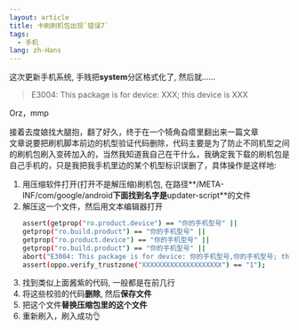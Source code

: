 ```yaml
---
layout: article
title: 卡刷刷机包出现`错误7`
tags:
  - 手机
lang: zh-Hans
---
```



<!--more-->

这次更新手机系统, 手贱把**system**分区格式化了, 然后就......  
> E3004: This package is for device: XXX; this device is XXX

Orz，mmp

接着去度娘找大腿抱，翻了好久，终于在一个犄角旮瘩里翻出来一篇文章  
文章说要把刷机脚本前边的机型验证代码删除，代码主要是为了防止不同机型之间的刷机包刷入变砖加入的，当然我知道我自己在干什么，我确定我下载的刷机包是自己手机的，只是我把我手机里边的某个机型标识误删了，具体操作是这样地:

1. 用压缩软件打开(打开不是解压缩)刷机包, 在路径**/META-INF/com/google/android**下面找到名字是**updater-script**的文件  
2. 解压这一个文件，然后用文本编辑器打开  
    ```bash
    assert(getprop("ro.product.device") == "你的手机型号" || 
    getprop("ro.build.product") == "你的手机型号" || 
    getprop("ro.product.device") == "你的手机型号" || 
    getprop("ro.build.product") == "你的手机型号" || 
    abort("E3004: This package is for device: 你的手机型号,你的手机型号; this device is " + getprop("ro.product.device") + "."););
    assert(oppo.verify_trustzone("XXXXXXXXXXXXXXXXXXXX") == "1");
    ```  
3. 找到类似上面酱紫的代码, 一般都是在前几行
4. 将这些校验的代码**删除**, 然后**保存文件**
5. 把这个文件**替换压缩包里的这个文件**
6. 重新刷入，刷入成功👌